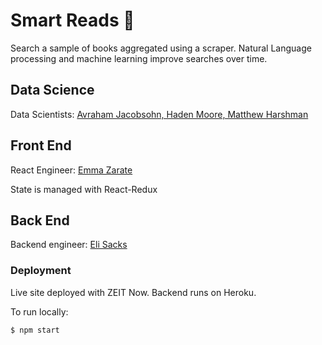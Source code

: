 

# Smart Reads 📘

Search a sample of books aggregated using a scraper. Natural Language processing and machine learning improve searches over time.

## Data Science
Data Scientists: [Avraham Jacobsohn, Haden Moore, Matthew Harshman](https://github.com/better-reads-9-20/Data-Science)

## Front End
React Engineer: [Emma Zarate](https://github.com/yoshimii/smart-reads)

State is managed with React-Redux

## Back End
Backend engineer: [Eli Sacks](https://github.com/better-reads-9-20/Back-End)


### Deployment
Live site deployed with ZEIT Now.
Backend runs on Heroku.

To run locally:

```shell
$ npm start
```

